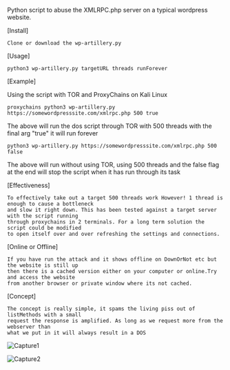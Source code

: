 Python script to abuse the XMLRPC.php server on a typical wordpress website.

[Install]

```
Clone or download the wp-artillery.py
```

[Usage]

```
python3 wp-artillery.py targetURL threads runForever
```

[Example]

Using the script with TOR and ProxyChains on Kali Linux
```
proxychains python3 wp-artillery.py https://somewordpresssite.com/xmlrpc.php 500 true
```
The above will run the dos script through TOR with 500 threads with the final arg "true" it will run forever

```
python3 wp-artillery.py https://somewordpresssite.com/xmlrpc.php 500 false
```
The above will run without using TOR, using 500 threads and the false flag at the end will stop the script when it has run through its task



[Effectiveness]
```
To effectively take out a target 500 threads work However! 1 thread is enough to cause a bottleneck 
and slow it right down. This has been tested against a target server with the script running 
through proxychains in 2 terminals. For a long term solution the script could be modified 
to open itself over and over refreshing the settings and connections.
```


[Online or Offline]
```
If you have run the attack and it shows offline on DownOrNot etc but the website is still up 
then there is a cached version either on your computer or online.Try and access the website 
from another browser or private window where its not cached.
```


[Concept]
```
The concept is really simple, it spams the living piss out of listMethods with a small 
request the response is amplified. As long as we request more from the webserver than
what we put in it will always result in a DOS
```

![Capture1](https://user-images.githubusercontent.com/38970826/226070691-6fc84415-8f21-4e1f-a7c7-9454c79d0d6d.PNG)

![Capture2](https://user-images.githubusercontent.com/38970826/226070700-74a2bf7c-576b-44d7-90ad-1089c7842303.PNG)

